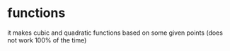 # functions

it makes cubic and quadratic functions based on some given points (does not work 100% of the time)
